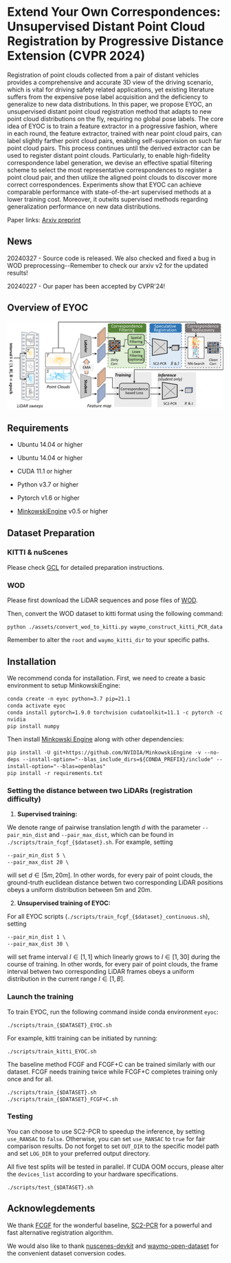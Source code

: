 # Extend Your Own Correspondences: Unsupervised Distant Point Cloud Registration by Progressive Distance Extension (CVPR 2024)

Registration of point clouds collected from a pair of distant vehicles provides a comprehensive and accurate 3D view of the driving scenario, which is vital for driving safety related applications, yet existing literature suffers from the expensive pose label acquisition and the deficiency to generalize to new data distributions. In this paper, we propose EYOC, an unsupervised distant point cloud registration method that adapts to new point cloud distributions on the fly, requiring no global pose labels. The core idea of EYOC is to train a feature extractor in a progressive fashion, where in each round, the feature extractor, trained with near point cloud pairs, can label slightly farther point cloud pairs, enabling self-supervision on such far point cloud pairs. This process continues until the derived extractor can be used to register distant point clouds. Particularly, to enable high-fidelity correspondence label generation, we devise an effective spatial filtering scheme to select the most representative correspondences to register a point cloud pair, and then utilize the aligned point clouds to discover more correct correspondences. Experiments show that EYOC can achieve comparable performance with state-of-the-art supervised methods at a lower training cost. Moreover, it outwits supervised methods regarding generalization performance on new data distributions.

Paper links: [Arxiv preprint](https://arxiv.org/abs/2403.03532)

## News

20240327 - Source code is released. We also checked and fixed a bug in WOD preprocessing--Remember to check our arxiv v2 for the updated results!

20240227 - Our paper has been accepted by CVPR'24!

## Overview of EYOC

<div align="center">
<img src=assets\arch.png>
</div>

## Requirements

- Ubuntu 14.04 or higher

- Ubuntu 14.04 or higher
- CUDA 11.1 or higher
- Python v3.7 or higher
- Pytorch v1.6 or higher
- [MinkowskiEngine](https://github.com/stanfordvl/MinkowskiEngine) v0.5 or higher

## Dataset Preparation

### KITTI & nuScenes

Please check [GCL](https://github.com/liuQuan98/GCL#dataset-preparation) for detailed preparation instructions.

### WOD

Please first download the LiDAR sequences and pose files of [WOD](https://www.waymo.com/open).

Then, convert the WOD dataset to kitti format using the following command:

```
python ./assets/convert_wod_to_kitti.py waymo_construct_kitti_PCR_data
```

Remember to alter the `root` and `waymo_kitti_dir` to your specific paths.

## Installation

We recommend conda for installation. First, we need to create a basic environment to setup MinkowskiEngine:

```
conda create -n eyoc python=3.7 pip=21.1
conda activate eyoc
conda install pytorch=1.9.0 torchvision cudatoolkit=11.1 -c pytorch -c nvidia
pip install numpy
```

Then install [Minkowski Engine](https://github.com/NVIDIA/MinkowskiEngine) along with other dependencies:

```
pip install -U git+https://github.com/NVIDIA/MinkowskiEngine -v --no-deps --install-option="--blas_include_dirs=${CONDA_PREFIX}/include" --install-option="--blas=openblas"
pip install -r requirements.txt
```

### Setting the distance between two LiDARs (registration difficulty)

1. **Supervised training:**

We denote range of pairwise translation length $d$ with the parameter `--pair_min_dist` and `--pair_max_dist`, which can be found in `./scripts/train_fcgf_{$dataset}.sh`. For example, setting

```
--pair_min_dist 5 \
--pair_max_dist 20 \
```

will set $d\in [5m,20m]$. In other words, for every pair of point clouds, the ground-truth euclidean distance betwen two corresponding LiDAR positions obeys a uniform distribution between 5m and 20m.

2) **Unsupervised training of EYOC:**

For all EYOC scripts (`./scripts/train_fcgf_{$dataset}_continuous.sh`), setting

```
--pair_min_dist 1 \
--pair_max_dist 30 \
```

will set frame interval $I\in [1,1]$ which linearly grows to $I\in [1,30]$ during the course of training. In other words, for every pair of point clouds, the frame interval betwen two corresponding LiDAR frames obeys a uniform distribution in the current range $I\in [1,B]$.

### Launch the training

To train EYOC, run the following command inside conda environment `eyoc`:

```
./scripts/train_{$DATASET}_EYOC.sh
```

For example, kitti training can be initiated by running:

```
./scripts/train_kitti_EYOC.sh
```

The baseline method FCGF and FCGF+C can be trained similarly with our dataset. FCGF needs training twice while FCGF+C completes training only once and for all.

```
./scripts/train_{$DATASET}.sh
./scripts/train_{$DATASET}_FCGF+C.sh
```

### Testing

You can choose to use SC2-PCR to speedup the inference, by setting `use_RANSAC` to `false`. Otherwise, you can set `use_RANSAC` to `true` for fair comparison results. Do not forget to set  `OUT_DIR` to the specific model path and set  `LOG_DIR` to your preferred output directory.

All five test splits will be tested in parallel. If CUDA OOM occurs, please alter the `devices_list` according to your hardware specifications.

```
./scripts/test_{$DATASET}.sh
```

## Acknowlegdements

We thank [FCGF](https://github.com/chrischoy/FCGF) for the wonderful baseline, [SC2-PCR](https://github.com/ZhiChen902/SC2-PCR) for a powerful and fast alternative registration algorithm.

We would also like to thank [nuscenes-devkit](https://github.com/nutonomy/nuscenes-devkit) and [waymo-open-dataset](https://github.com/waymo-research/waymo-open-dataset) for the convenient dataset conversion codes.
